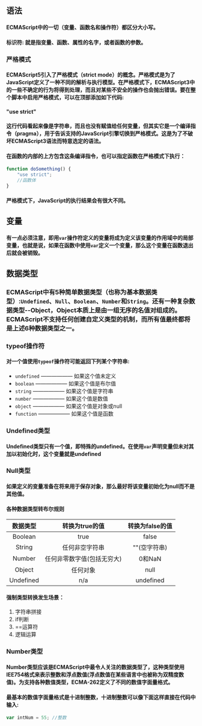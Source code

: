 ## 语法
#### ECMAScript中的一切（变量、函数名和操作符）都区分大小写。
#### 标识符: 就是指变量、函数、属性的名字，或者函数的参数。
### 严格模式
#### ECMAScript5引入了严格模式（strict mode）的概念。严格模式是为了JavaScript定义了一种不同的解析与执行模型。在严格模式下，ECMAScript3中的一些不确定的行为将得到处理，而且对某些不安全的操作也会抛出错误。要在整个脚本中启用严格模式，可以在顶部添加如下代码:
#### "use strict"
#### 这行代码看起来像是字符串，而且也没有赋值给任何变量，但其实它是一个编译指令（pragma），用于告诉支持的JavaScript引擎切换到严格模式。这是为了不破坏ECMAScript3语法而特意选定的语法。
#### 在函数的内部的上方包含这条编译指令，也可以指定函数在严格模式下执行：
```javascript
function doSomething() {
    "use strict";
    //函数体
}
```
#### 严格模式下，JavaScript的执行结果会有很大不同。

## 变量
#### 有一点必须注意，即用`var`操作符定义的变量将成为定义该变量的作用域中的局部变量，也就是说，如果在函数中使用`var`定义一个变量，那么这个变量在函数退出后就会被销毁。

## 数据类型
### ECMAScript中有5种简单数据类型（也称为基本数据类型）:`Undefined`、`Null`、`Boolean`、`Number`和`String`。还有一种复杂数据类型--Object，Object本质上是由一组无序的名值对组成的。ECMAScript不支持任何创建自定义类型的机制，而所有值最终都将是上述6种数据类型之一。

### typeof操作符
#### 对一个值使用`typeof`操作符可能返回下列某个字符串:
- `undefined` —————— 如果这个值未定义
- `boolean` —————— 如果这个值是布尔值
- `string` —————— 如果这个值是字符串
- `number` —————— 如果这个值是数值
- `object` —————— 如果这个值是对象或null
- `function` —————— 如果这个值是函数

### Undefined类型
#### Undefined类型只有一个值，即特殊的undefined。在使用`var`声明变量但未对其加以初始化时，这个变量就是undefined

### Null类型
#### 如果定义的变量准备在将来用于保存对象，那么最好将该变量初始化为null而不是其他值。

#### 各种数据类型转布尔规则
|数据类型| 转换为true的值 | 转换为false的值 |
|:--:|:--:|:--:|
|Boolean|true|false|
|String|任何非空字符串|""(空字符串)|
|Number|任何非零数字值(包括无穷大)|0和NaN|
|Object|任何对象|null|
|Undefined|n/a|undefined|

#### 强制类型转换发生场景：
1. 字符串拼接
2. if判断
3. ==运算符
4. 逻辑运算

### Number类型
#### Number类型应该是ECMAScript中最令人关注的数据类型了，这种类型使用IEE754格式来表示整数和浮点数值(浮点数值在某些语言中也被称为双精度数值)。为支持各种数值类型，ECMA-262定义了不同的数值字面量格式。
#### 最基本的数值字面量格式是十进制整数，十进制整数可以像下面这样直接在代码中输入:
```javascript
var intNum = 55; //整数
```
